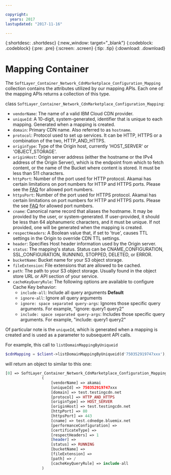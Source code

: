 ```yaml
---

copyright:
  years: 2017
lastupdated: "2017-11-16"

---
```


{:shortdesc: .shortdesc}
{:new_window: target="_blank"}
{:codeblock: .codeblock}
{:pre: .pre}
{:screen: .screen}
{:tip: .tip}
{:download: .download}  

# Mapping Container  
The `SoftLayer_Container_Network_CdnMarketplace_Configuration_Mapping` collection contains the attributes utilized by our mapping APIs. Each one of the mapping APIs returns a collection of this type.

class `SoftLayer_Container_Network_CdnMarketplace_Configuration_Mapping`:

* `vendorName`: The name of a valid IBM Cloud CDN provider.
* `uniqueId`: A 10-digit, system-generated, identifier that is unique to each mapping. Generated when a mapping is created.
* `domain`: Primary CDN name. Also referred to as `hostname`.
* `protocol`: Protocol used to set up services. It can be HTTP, HTTPS or a combination of the two, HTTP_AND_HTTPS.
* `originType`: Type of the Origin host, currently 'HOST_SERVER' or 'OBJECT_STORAGE'.
* `originHost`: Origin server address (either the hostname or the IPv4 address of the Origin Server), which is the endpoint from which to fetch content, or the name of the Bucket where content is stored. It must be less than 511 characters.
* `httpPort`:  Number of the port used for HTTP protocol. Akamai has certain limitations on port numbers for HTTP and HTTPS ports. Please see the [FAQ](faq.html#are-there-any-restrictions-on-what-http-and-https-port-numbers-are-allowed-for-akamai-) for allowed port numbers.
* `httpsPort`:  Number of the port used for HTTPS protocol. Akamai has certain limitations on port numbers for HTTP and HTTPS ports. Please the see [FAQ](faq.html#are-there-any-restrictions-on-what-http-and-https-port-numbers-are-allowed-for-akamai-) for allowed port numbers.
* `cname`: Canonical name record that aliases the hostname. It may be provided by the user, or system-generated. If user-provided, it should be less than 64 alphanumeric characters, and it must be unique. If not provided, one will be generated when the mapping is created.
* `respectHeaders`: A Boolean value that, if set to 'true', causes TTL settings in the Origin to override CDN TTL settings.
* `header`: Specifies Host header information used by the Origin server.
* `status`: The mapping's status. Status can be CNAME_CONFIGURATION, SSL_CONFIGURATION, RUNNING, STOPPED, DELETED, or ERROR.
* `bucketName`: Bucket name for your S3 object storage.
* `fileExtension`: File extensions that are allowed to be cached.
* `path`: The path to your S3 object storage. Usually found in the object store URL or API section of your service.
* `cacheKeyQueryRule`: The following options are available to configure Cache Key behavior:
  * `include-all`: Include all query arguments **Default**
  * `ignore-all`: Ignore all query arguments
  * `ignore: space separated query-args`: Ignores those specific query arguments. For example, "ignore: query1 query2"
  * `include: space separated query-args`: Includes those specific query arguments. For example, "include: query1 query2"

Of particular note is the `uniqueId`, which is generated when a mapping is created and is used as a parameter to subsequent API calls.

For example, this call to `listDomainMappingByUniqueid`  
```php  
$cdnMapping = $client->listDomainMappingByUniqueid(d'750352919747xxx');  
```

will return an object to similar to this one:

```php  
[0] => SoftLayer_Container_Network_CdnMarketplace_Configuration_Mapping Object
                (
                    [vendorName] => akamai
                    [uniqueId] => 750352919747xxx
                    [domain] => test.testingcdn.net
                    [protocol] => HTTP_AND_HTTPS
                    [originType] => HOST_SERVER
                    [originHost] => test.testingcdn.net
                    [httpPort] => 80
                    [httpsPort] => 443
                    [cname] => test.cdnedge.bluemix.net
                    [performanceConfiguration] =>
                    [certificateType] =>
                    [respectHeaders] => 1
                    [header] =>
                    [status] => RUNNING
                    [bucketName] =>
                    [fileExtension] =>
                    [path] => /
                    [cacheKeyQueryRule] => include-all
                )
```


